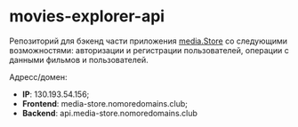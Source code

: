 # movies-explorer-api
Репозиторий для бэкенд части приложения [media.Store](https://media-store.nomoredomains.club) со следующими возможностями: авторизации и регистрации пользователей, операции с данными фильмов и пользователей.
  
Адресс/домен:
* __IP__: 130.193.54.156;
* __Frontend__: media-store.nomoredomains.club;
* __Backend__: api.media-store.nomoredomains.club
